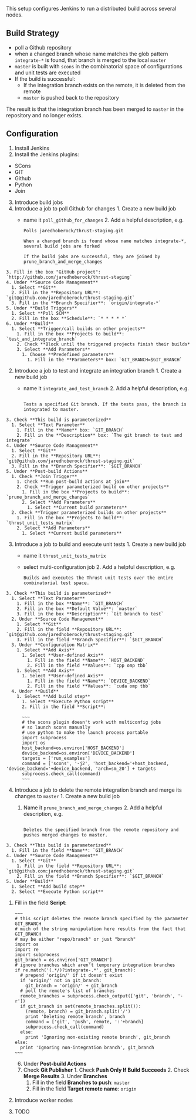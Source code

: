 This setup configures Jenkins to run a distributed build across several nodes.

Build Strategy
--------------
  * poll a Github repository
  * when a changed branch whose name matches the glob pattern `integrate-*` is found, that branch is merged to the local `master`
  * `master` is built with `scons` in the combinatorial space of configurations and unit tests are executed
  * If the build is successful:
    * If the integration branch exists on the remote, it is deleted from the remote
    * `master` is pushed back to the repository

The result is that the integration branch has been merged to `master` in the repository and no longer exists.

Configuration
-------------

1. Install Jenkins
2. Install the Jenkins plugins: 
  * SCons
  * GIT
  * Github
  * Python
  * Join
3. Introduce build jobs
  1. Introduce a job to poll Github for changes
    1. Create a new build job
      * name it `poll_github_for_changes`
    2. Add a helpful description, e.g.
  
          ~~~
          Polls jaredhoberock/thrust-staging.git
  
          When a changed branch is found whose name matches integrate-*, several build jobs are forked
  
          If the build jobs are successful, they are joined by prune_branch_and_merge_changes
          ~~~

    3. Fill in the box "GitHub project": `http://github.com/jaredhoberock/thrust-staging`
    4. Under **Source Code Management**
      1. Select **Git**
      2. Fill in the **Repository URL**: `git@github.com/jaredhoberock/thrust-staging.git`
      3. Fill in the **Branch Specifier**: `origin/integrate-*`
    5. Under **Build Triggers**
      1. Select **Poll SCM**
      2. Fill in the box **Schedule**: `* * * * *`
    6. Under **Build**
      1. Select **Trigger/call builds on other projects**
        1. Fill in the box **Projects to build**: `test_and_integrate_branch`
        2. Check **Block until the triggered projects finish their builds*
        3. Select **Add Parameters**
          1. Choose **Predefined parameters**
            1. Fill in the **Parameters** box: `GIT_BRANCH=$GIT_BRANCH`
  2. Introduce a job to test and integrate an integration branch
    1. Create a new build job
      * name it `integrate_and_test_branch`
    2. Add a helpful description, e.g.

        ~~~  

        Tests a specified Git branch. If the tests pass, the branch is integrated to master.
        ~~~
        
    3. Check **This build is parameterized**
      1. Select **Text Parameter**
        1. Fill in the **Name** box: `GIT_BRANCH`
        2. Fill in the **Description** box: `The git branch to test and integrate`
    4. Under **Source Code Management**
      1. Select **Git**
      2. Fill in the **Repository URL**: `git@github.com/jaredhoberock/thrust-staging.git`
      3. Fill in the **Branch Specifier**: `$GIT_BRANCH`
    5. Under **Post-build Actions**
      1. Check **Join Trigger**
        1. Check **Run post-build actions at join**
        2. Check **Trigger parameterized build on other projects**
          1. Fill in the box **Projects to build**: `prune_branch_and_merge_changes`
          2. Select **Add Parameters**
            1. Select **Current build parameters**
      2. Check **Trigger parameterized builds on other projects**
        1. Fill in the box **Projects to build**: `thrust_unit_tests_matrix`
        2. Select **Add Parameters**
          1. Select **Current build parameters**
  3. Introduce a job to build and execute unit tests
    1. Create a new build job
      * name it `thrust_unit_tests_matrix`
      * select multi-configuration job
    2. Add a helpful description, e.g.
  
          ~~~
          Builds and executes the Thrust unit tests over the entire combinatorial test space.
          ~~~  

    3. Check **This build is parameterized**
      1. Select **Text Parameter**
        1. Fill in the box **Name**: `GIT_BRANCH`
        2. Fill in the box **Default Value**: `master`
        3. Fill in the box **Description**: `Git branch to test`
      2. Under **Source Code Management**
        1. Select **Git**
        2. Fill in the field **Repository URL**: `git@github.com/jaredhoberock/thrust-staging.git`
        3. Fill in the field **Branch Specifier**: `$GIT_BRANCH`
      3. Under **Configuration Matrix**
        1. Select **Add Axis**
          1. Select **User-defined Axis**
            1. Fill in the field **Name**: `HOST_BACKEND`
            2. Fill in the field **Values**: `cpp omp tbb`
        1. Select **Add Axis**
          1. Select **User-defined Axis**
            1. Fill in the field **Name**: `DEVICE_BACKEND`
            2. Fill in the field **Values**: `cuda omp tbb`
      4. Under **Build**
        1. Select **Add build step**
          1. Select **Execute Python script**
          2. Fill in the field **Script**:

          ~~~
          # the scons plugin doesn't work with multiconfig jobs
          # so launch scons manually
          # use python to make the launch process portable
          import subprocess
          import os
          host_backend=os.environ['HOST_BACKEND']
          device_backend=os.environ['DEVICE_BACKEND']
          targets = ['run_examples']
          command = ['scons', '-j2', 'host_backend='+host_backend, 'device_backend='+device_backend, 'arch=sm_20'] + targets
          subprocess.check_call(command)
          ~~~
  
  4. Introduce a job to delete the remote integration branch and merge its changes to `master`
    1. Create a new build job
      1. Name it `prune_branch_and_merge_changes`
    2. Add a helpful description, e.g.

          ~~~  

          Deletes the specified branch from the remote repository and pushes merged changes to master.
          ~~~
          
  
    3. Check **This build is parameterized**
      1. Fill in the field **Name**: `GIT_BRANCH`
    4. Under **Source Code Management**
      1. Select **Git**
        1. Fill in the field **Repository URL**: `git@github.com:jaredhoberock/thrust-staging.git`
        2. Fill in the field **Branch Specifier**: `$GIT_BRANCH`
    5. Under **Build**
      1. Select **Add build step**
      2. Select **Execute Python script**
 1. Fill in the field **Script**:
 
        ~~~
        # this script deletes the remote branch specified by the parameter GIT_BRANCH
        # much of the string manipulation here results from the fact that GIT_BRANCH
        # may be either "repo/branch" or just "branch"
        import os
        import re
        import subprocess
        git_branch = os.environ['GIT_BRANCH']
        # ignore branches which aren't temporary integration branches
        if re.match('(.*/)?integrate-.*', git_branch):
          # prepend 'origin/' if it doesn't exist
          if 'origin/' not in git_branch:
            git_branch = 'origin/' + git_branch
          # poll the remote's list of branches
          remote_branches = subprocess.check_output(['git', 'branch', '-r'])
          if git_branch in set(remote_branches.split()):
            (remote, branch) = git_branch.split('/')
            print 'Deleting remote branch', branch
            command = ['git', 'push', remote, ':'+branch]
            subprocess.check_call(command)
          else:
            print 'Ignoring non-existing remote branch', git_branch
        else:
          print 'Ignoring non-integration branch', git_branch
        ~~~

    6. Under **Post-build Actions**
      1. Check **Git Publisher**
        1. Check **Push Only If Build Succeeds**
        2. Check **Merge Results**
        3. Under **Branches**
          1. Fill in the field **Branches to push**: `master`
          2. Fill in the field **Target remote name**: `origin`
4. Introduce worker nodes 
  1. TODO

